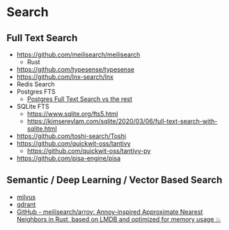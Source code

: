 # Search


## Full Text Search

- https://github.com/meilisearch/meilisearch
  - Rust
- https://github.com/typesense/typesense
- https://github.com/lnx-search/lnx
- Redis Search
- Postgres FTS
	- [Postgres Full Text Search vs the rest](https://supabase.com/blog/postgres-full-text-search-vs-the-rest)
- SQLite FTS
  - https://www.sqlite.org/fts5.html
  - https://kimsereylam.com/sqlite/2020/03/06/full-text-search-with-sqlite.html
- https://github.com/toshi-search/Toshi
- https://github.com/quickwit-oss/tantivy
  - https://github.com/quickwit-oss/tantivy-py
- https://github.com/pisa-engine/pisa



## Semantic / Deep Learning / Vector Based Search

- [milvus](https://github.com/milvus-io/milvus)
- [qdrant](https://github.com/qdrant/qdrant)
- [GitHub - meilisearch/arroy: Annoy-inspired Approximate Nearest Neighbors in Rust, based on LMDB and optimized for memory usage :boom:](https://github.com/meilisearch/arroy)